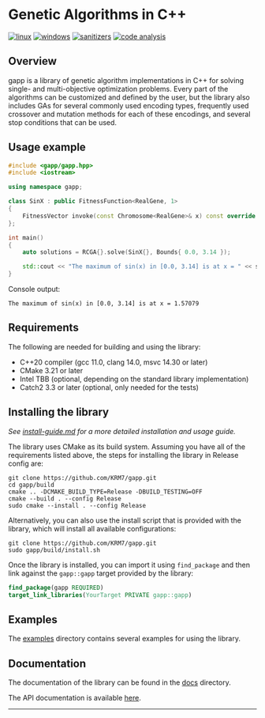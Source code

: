 
# Genetic Algorithms in C++ 

[![linux](https://github.com/KRM7/genetic-algorithms/actions/workflows/linux.yml/badge.svg?branch=dev)](https://github.com/KRM7/genetic-algorithms/actions/workflows/linux.yml)
[![windows](https://github.com/KRM7/genetic-algorithms/actions/workflows/windows.yml/badge.svg?branch=dev)](https://github.com/KRM7/genetic-algorithms/actions/workflows/windows.yml)
[![sanitizers](https://github.com/KRM7/genetic-algorithms/actions/workflows/sanitizers.yml/badge.svg?branch=dev)](https://github.com/KRM7/genetic-algorithms/actions/workflows/sanitizers.yml)
[![code analysis](https://github.com/KRM7/genetic-algorithms/actions/workflows/analysis.yml/badge.svg?branch=dev)](https://github.com/KRM7/genetic-algorithms/actions/workflows/analysis.yml)


## Overview

gapp is a library of genetic algorithm implementations in C++ for solving single-
and multi-objective optimization problems. Every part of the algorithms can be customized
and defined by the user, but the library also includes GAs for several commonly used encoding types,
frequently used crossover and mutation methods for each of these encodings,
and several stop conditions that can be used.


## Usage example

```cpp
#include <gapp/gapp.hpp>
#include <iostream>

using namespace gapp;

class SinX : public FitnessFunction<RealGene, 1> 
{
    FitnessVector invoke(const Chromosome<RealGene>& x) const override { return { std::sin(x[0]) }; }
};

int main()
{
    auto solutions = RCGA{}.solve(SinX{}, Bounds{ 0.0, 3.14 });

    std::cout << "The maximum of sin(x) in [0.0, 3.14] is at x = " << solutions[0].chromosome[0];
}
```
Console output:
```shell
The maximum of sin(x) in [0.0, 3.14] is at x = 1.57079
```


## Requirements

The following are needed for building and using the library:

- C++20 compiler (gcc 11.0, clang 14.0, msvc 14.30 or later)
- CMake 3.21 or later
- Intel TBB (optional, depending on the standard library implementation)
- Catch2 3.3 or later (optional, only needed for the tests)


## Installing the library

*See [install-guide.md](docs/install-guide.md) for a more detailed installation and usage guide.*

The library uses CMake as its build system. Assuming you have all of the requirements
listed above, the steps for installing the library in Release config are:

```shell
git clone https://github.com/KRM7/gapp.git
cd gapp/build
cmake .. -DCMAKE_BUILD_TYPE=Release -DBUILD_TESTING=OFF
cmake --build . --config Release
sudo cmake --install . --config Release
```

Alternatively, you can also use the install script that is provided with the library, which
will install all available configurations:

```shell
git clone https://github.com/KRM7/gapp.git
sudo gapp/build/install.sh
```

Once the library is installed, you can import it using `find_package` and then link
against the `gapp::gapp` target provided by the library:

```cmake
find_package(gapp REQUIRED)
target_link_libraries(YourTarget PRIVATE gapp::gapp)
```


## Examples

The [examples](./examples) directory contains several examples for using the library.


## Documentation

The documentation of the library can be found in the [docs](./docs) directory.

The API documentation is available [here](.).


-------------------------------------------------------------------------------------------------


